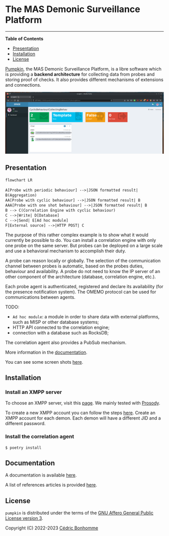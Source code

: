 # The MAS Demonic Surveillance Platform

-----

**Table of Contents**

- [Presentation](#presentation)
- [Installation](#installation)
- [License](#license)

[Pumpkin](https://github.com/scandale-project/pumpkin),
the MAS Demonic Surveillance Platform, is a libre software which is providing
a __backend architecture__ for collecting data from probes and storing proof
of checks.
It also provides different mechanisms of extensions and connections.


![Behabiour page](docs/_static/01-behaviour-page.png "Behabiour page")


## Presentation

```mermaid
flowchart LR

A[Probe with periodic behaviour] -->|JSON formatted result| B(Aggregation)
AA[Probe with cyclic behaviour] -->|JSON formatted result| B
AAA[Probe with one shot behaviour] -->|JSON formatted result| B
B --> C(Correlation Engine with cyclic behaviour)
C -->|Write| D[Database]
C -->|Send| E[Ad hoc module]
F[External source] -->|HTTP POST| C
```

The purpose of this rather complex example is to show what it would currently
be possible to do. You can install a correlation engine with only one probe
on the same server. But probes can be deployed on a large scale and use a
behavioral mechanism to accomplish their duty.

A probe can reason locally or globally.
The selection of the communication channel between probes is automatic,
based on the probes duties, behaviour and availability. A probe do not
need to know the IP server of an other component of the architecture
(database, correlation engine, etc.).

Each probe agent is authenticated, registered and declare its availability
(for the presence notification system). The OMEMO protocol can be used for
communications between agents.


TODO:

- ``Ad hoc module``: a module in order to share data with external platforms,
  such as MISP or other database systems;
- HTTP API connected to the correlation engine;
- connection with a database such as RocksDB;

The correlation agent also provides a PubSub mechanism.

More information in the [documentation](https://pumpkin-project.readthedocs.io).

You can see some screen shots [here](docs/_static/).


## Installation

### Install an XMPP server

To choose an XMPP server, visit this [page](https://xmpp.org/software/servers.html).
We mainly tested with [Prosody](https://prosody.im).

To create a new XMPP account you can follow the steps
[here](https://xmpp.org/getting-started/).
Create an XMPP account for each demon.
Each demon will have a different JID and a different password.

### Install the correlation agent


```shell
$ poetry install
```


## Documentation

A documentation is available [here](https://pumpkin-project.readthedocs.io).

A list of references articles is provided [here](https://pumpkin-project.readthedocs.io/en/latest/references.html).


## License

`pumpkin` is distributed under the terms of the
[GNU Affero General Public License version 3](https://www.gnu.org/licenses/agpl-3.0.html).

Copyright (C) 2022-2023 [Cédric Bonhomme](https://www.cedricbonhomme.org)
